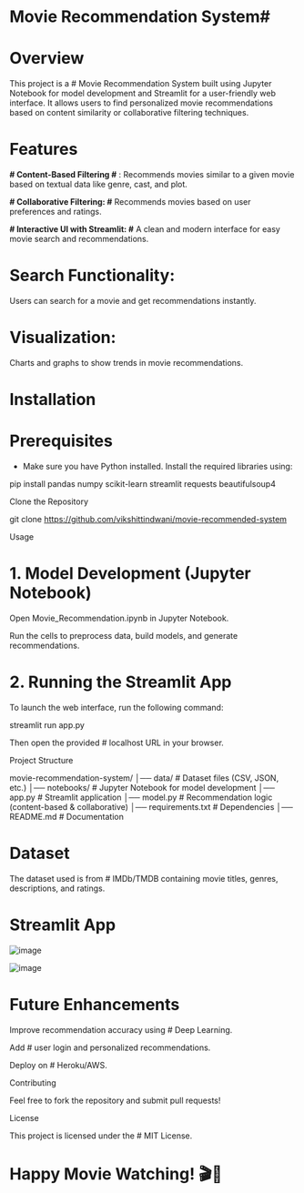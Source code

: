 # Movie Recommendation System#

# Overview

This project is a # Movie Recommendation System built using Jupyter Notebook for model development and Streamlit for a user-friendly web interface. It allows users to find personalized movie recommendations based on content similarity or collaborative filtering techniques.

# Features

**# Content-Based Filtering #** 
: Recommends movies similar to a given movie based on textual data like genre, cast, and plot.

**# Collaborative Filtering: #**
Recommends movies based on user preferences and ratings.

**# Interactive UI with Streamlit: #**
A clean and modern interface for easy movie search and recommendations.

# Search Functionality:
Users can search for a movie and get recommendations instantly.

# Visualization:
Charts and graphs to show trends in movie recommendations.

# Installation

# Prerequisites

* Make sure you have Python installed. Install the required libraries using:

pip install pandas numpy scikit-learn streamlit requests beautifulsoup4

Clone the Repository

git clone https://github.com/vikshittindwani/movie-recommended-system

Usage

 # 1. Model Development (Jupyter Notebook)

Open Movie_Recommendation.ipynb in Jupyter Notebook.

Run the cells to preprocess data, build models, and generate recommendations.

# 2. Running the Streamlit App

To launch the web interface, run the following command:

streamlit run app.py

Then open the provided # localhost URL in your browser.

Project Structure

movie-recommendation-system/
│── data/                   # Dataset files (CSV, JSON, etc.)
│── notebooks/              # Jupyter Notebook for model development
│── app.py                  # Streamlit application
│── model.py                # Recommendation logic (content-based & collaborative)
│── requirements.txt        # Dependencies
│── README.md               # Documentation

# Dataset

The dataset used is from # IMDb/TMDB containing movie titles, genres, descriptions, and ratings.

# Streamlit App
![image](https://github.com/user-attachments/assets/0ef4c282-68cd-45b4-8bc5-309da8bfccc3)


![image](https://github.com/user-attachments/assets/1d3ea3b5-ba81-4e8e-bf73-dc62997b6eff)


# Future Enhancements

Improve recommendation accuracy using # Deep Learning.

Add # user login and personalized recommendations.

Deploy on # Heroku/AWS.

Contributing

Feel free to fork the repository and submit pull requests!

License

This project is licensed under the # MIT License.

# Happy Movie Watching! 🎬🍿


